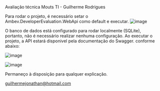 Avaliação técnica Mouts TI - Guilherme Rodrigues

Para rodar o projeto, é necessário setar o Ambev.DeveloperEvaluation.WebApi como default e executar.
![image](https://github.com/user-attachments/assets/10981dc7-a55c-491b-9600-2ba055d5295c)

O banco de dados está configurado para rodar localmente (SQLite), portanto, não é necessário realizar nenhuma configuração.
Ao executar o projeto, a API estará disponivel pela documentação do Swagger. conforme abaixo:

![image](https://github.com/user-attachments/assets/7a51296c-3e74-414a-9b92-c5e1f03d8e1b)

![image](https://github.com/user-attachments/assets/e142f562-c5cd-4168-88bf-6bacad2015e0)

Permaneço à disposição para qualquer explicação.

guilhermejonathan@hotmail.com
